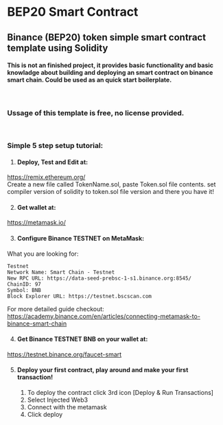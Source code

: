 # BEP20 Smart Contract
## Binance (BEP20) token simple smart contract template using Solidity
#### This is not an finished project, it provides basic functionality and basic knowladge about building and deploying an smart contract on binance smart chain. Could be used as an quick start boilerplate.

<br>

### Ussage of this template is free, no license provided.

<br>

### Simple 5 step setup tutorial:

1. #### Deploy, Test and Edit at:
https://remix.ethereum.org/ <br>
Create a new file called TokenName.sol, paste Token.sol file contents. 
set compiler version of solidity to token.sol file version
and there you have it!

2. #### Get wallet at:

https://metamask.io/

3. #### Configure Binance TESTNET on MetaMask:

What you are looking for:
```
Testnet
Network Name: Smart Chain - Testnet
New RPC URL: https://data-seed-prebsc-1-s1.binance.org:8545/
ChainID: 97
Symbol: BNB
Block Explorer URL: https://testnet.bscscan.com
```
For more detailed guide checkout: <br>
https://academy.binance.com/en/articles/connecting-metamask-to-binance-smart-chain

4. #### Get Binance TESTNET BNB on your wallet at:

https://testnet.binance.org/faucet-smart

5. #### Deploy your first contract, play around and make your first transaction!
    1. To deploy the contract click 3rd icon [Deploy & Run Transactions]
    1. Select Injected Web3
    1. Connect with the metamask
    1. Click deploy
